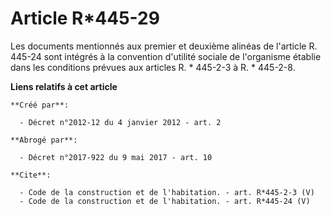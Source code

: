 # Article R*445-29

Les documents mentionnés aux premier et deuxième alinéas de l'article R. 445-24 sont intégrés à la convention d'utilité
sociale de l'organisme établie dans les conditions prévues aux articles R. * 445-2-3 à R. * 445-2-8.

**Liens relatifs à cet article**

	**Créé par**:

	  - Décret n°2012-12 du 4 janvier 2012 - art. 2

	**Abrogé par**:

	  - Décret n°2017-922 du 9 mai 2017 - art. 10

	**Cite**:

	  - Code de la construction et de l'habitation. - art. R*445-2-3 (V)
	  - Code de la construction et de l'habitation. - art. R*445-24 (V)
